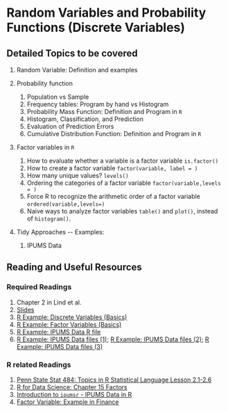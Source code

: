 # Random Variables and Probability Functions (Discrete Variables)

## Detailed Topics to be covered

1. Random Variable: Definition and examples

2. Probability function

    1. Population vs Sample
    2. Frequency tables: Program by hand vs Histogram
    3. Probability Mass Function: Definition and Program in `R`
    4. Histogram, Classification, and Prediction
    5. Evaluation of Prediction Errors
    6. Cumulative Distribution Function: Definition and Program in `R`
    
3. Factor variables in `R`

    1. How to evaluate whether a variable is a factor variable `is.factor()`
    2. How to create a factor variable `factor(variable, label = )`
    3. How many unique values? `levels()`
    4. Ordering the categories of a factor variable `factor(variable,levels = )`
    5. Force R to recognize the arithmetic order of a factor variable `ordered(variable,levels=)`
    5. Naive ways to analyze factor variables `table()` and `plot()`, instead of `histogram()`.
    
4. Tidy Approaches -- Examples:

    1. IPUMS Data

## Reading and Useful Resources

### Required Readings

1. Chapter 2 in Lind et al. 
2. [Slides](../lecture/univariate_statistics_rv01.pdf)
3. [R Example: Discrete Variables (Basics)](../lecture/examples/discrete_variable_basics.R)
4. [R Example: Factor Variables (Basics)](../lecture/examples/discrete_variable_factor_basics.R)
5. [R Example: IPUMS Data R file](../lecture/examples/discrete_variable_factor_examples.R)
6. [R Example: IPUMS Data files (1)](../lecture/examples/cps_00019.dat); [R Example: IPUMS Data files (2)](../lecture/examples/cps_00019.xml); [R Example: IPUMS Data files (3)](../lecture/examples/cps_00019.R)

### R related Readings

1. [Penn State Stat 484: Topics in R Statistical Language Lesson 2.1-2.6](https://onlinecourses.science.psu.edu/stat484/node/210/)
2. [R for Data Science: Chapter 15 Factors](http://r4ds.had.co.nz/factors.html)
3. [Introduction to `ipumsr` - IPUMS Data in R](https://cran.r-project.org/web/packages/ipumsr/vignettes/ipums.html)
4. [Factor Variable: Example in Finance](https://www.datacamp.com/community/tutorials/intro-r-finance-factors)

